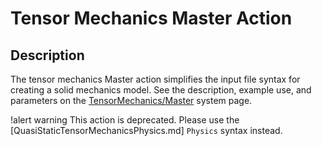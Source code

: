 # Tensor Mechanics Master Action

## Description

The tensor mechanics Master action simplifies the input file syntax for creating a solid mechanics model. See the description, example use, and parameters on the [TensorMechanics/Master](/Physics/TensorMechanics/Master/index.md) system page.

!alert warning
This action is deprecated. Please use the [QuasiStaticTensorMechanicsPhysics.md] `Physics` syntax instead.
